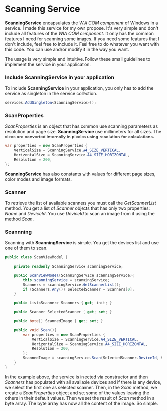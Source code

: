 # Scanning Service
**ScanningService** encapsulates the *WIA COM component* of Windows in a service.
I made this service for my own propose. It's very simple and don't include all features of the *WIA COM component*. It only has the common features I need for scanning some images. If you need some features that I don't include, feel free to include it. Feel free to do whatever you want with this code. You can use and/or modify it in the way you want.

The usage is very simple and intuitive. Follow these small guidelines to implement the service in your application.
### Include ScanningService in your application
To include **ScanningService** in your application, you only has to add the service as singleton in the service collection.
```csharp
services.AddSingleton<ScanningService>();
```
### ScanProperties
*ScanProperties* is an object that has common use scanning parameters as resolution and page size.
**ScanningService** use millimeters for all sizes. The sizes are converted internally in pixeles using resolution for calculations.
```csharp
var properties = new ScanProperties {
    VerticalSize = ScanningService.A4_SIZE_VERTICAL,
    HorizontalSize = ScanningService.A4_SIZE_HORIZONTAL,
    Resolution = 200,
};
```
**ScanningService** has also constants with values for different page sizes, color modes and image formats.
### Scanner
To retrieve the list of available scanners you must call the *GetScannerList* method. You get a list of *Scanner* objects that has only two properties: *Name* and *DeviceId*. You use  *DeviceId* to scan an image from it using the method *Scan*.

### Scannning
Scanning with **ScanningService** is simple. You get the devices list and use one of them to scan.
```csharp
public class ScanViewModel {
	
	private readonly ScanningService scanningService;
	
	public ScanViewModel(ScanningService scanningService){
		this.scanningService = scanningService;
		Scanners = scanningService.GetScannerList();
		if (Scanners.Any()) SelectedScanner = Scanners[0];
	}

	public List<Scanner> Scanners { get; init; }

	public Scanner SelectedScanner { get; set; }

	public byte[] ScannedImage { get; set; }

	public void Scan(){
		var properties = new ScanProperties {
		    VerticalSize = ScanningService.A4_SIZE_VERTICAL,
		    HorizontalSize = ScanningService.A4_SIZE_HORIZONTAL,
		    Resolution = 200,
		};
		ScannedImage = scanningService.Scan(SelectedScanner.DeviceId, ScanProperties);
	}
}
```
In the example above, the service is injected via constructor and then *Scanners* has populated with all available devices and if there is any device, we select the first one as selected scanner. Then, in the *Scan* method, we create a *ScanProperties* object and set some of the values leaving the others in their default values. Then we set the result of *Scan* method in a byte array. The byte array has now all the content of the image. So simple.

